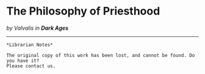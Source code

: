 # The Philosophy of Priesthood

_by Valvalis in **Dark Ages**_

***

```
*Librarian Notes*

The original copy of this work has been lost, and cannot be found. Do you have it?
Please contact us.
```

